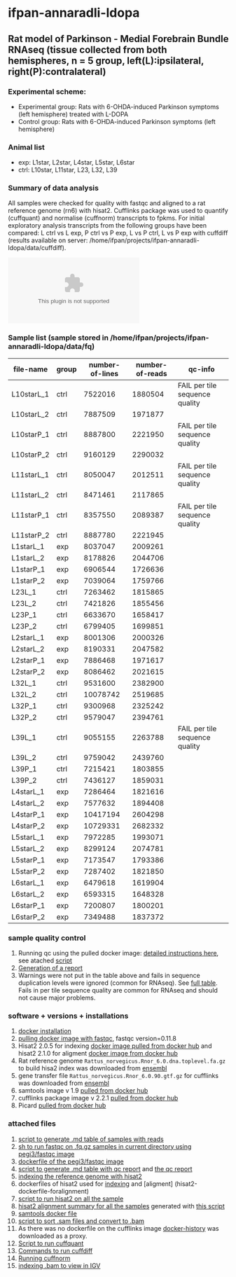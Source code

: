 # ifpan-annaradli-ldopa

## Rat model of Parkinson - Medial Forebrain Bundle RNAseq (tissue collected from both hemispheres, n = 5 group, left(L):ipsilateral, right(P):contralateral)

### Experimental scheme:
* Experimental group: Rats with 6-OHDA-induced Parkinson symptoms (left hemisphere) treated with L-DOPA
* Control group: Rats with 6-OHDA-induced Parkinson symptoms (left hemisphere)

### Animal list
* exp: L1star, L2star, L4star, L5star, L6star
* ctrl: L10star, L11star, L23, L32, L39

### Summary of data analysis
All samples were checked for quality with fastqc and aligned to a rat reference genome (rn6) with hisat2. Cufflinks package was used to quantify (cuffquant) and normalise (cuffnorm) transcripts to fpkms. For initial exploratory analysis transcripts from the following groups have been compared: L ctrl vs L exp, P ctrl vs P exp, L vs P ctrl, L vs P exp with cuffdiff (results available on server: /home/ifpan/projects/ifpan-annaradli-ldopa/data/cuffdiff).

![top differentislly expressed genes](http://github.com/ippas/ifpan-annaradli-ldopa/blob/master/selected-genes-log.eps)

### Sample list (sample stored in /home/ifpan/projects/ifpan-annaradli-ldopa/data/fq)

 | file-name | group | number-of-lines | number-of-reads | qc-info |
 | -------- | ------- | ------- | --------- | -----------|
 | L10starL_1 | ctrl | 7522016 | 1880504 | FAIL per tile sequence quality  |
 | L10starL_2 | ctrl | 7887509 | 1971877 |  |
 | L10starP_1 | ctrl | 8887800 | 2221950 | FAIL per tile sequence quality |
 | L10starP_2 | ctrl | 9160129 | 2290032 |  |
 | L11starL_1 | ctrl | 8050047 | 2012511 | FAIL per tile sequence quality |
 | L11starL_2 | ctrl | 8471461 | 2117865 |  |
 | L11starP_1 | ctrl | 8357550 | 2089387 | FAIL per tile sequence quality |
 | L11starP_2 | ctrl | 8887780 | 2221945 |  |
 | L1starL_1 | exp | 8037047 | 2009261 |  |
 | L1starL_2 | exp | 8178826 | 2044706 |  |
 | L1starP_1 | exp | 6906544 | 1726636 |  |
 | L1starP_2 | exp | 7039064 | 1759766 |  |
 | L23L_1 | ctrl | 7263462 | 1815865 |  |
 | L23L_2 | ctrl | 7421826 | 1855456 |  |
 | L23P_1 | ctrl | 6633670 | 1658417 |  |
 | L23P_2 | ctrl | 6799405 | 1699851 |  |
 | L2starL_1 | exp | 8001306 | 2000326 |  |
 | L2starL_2 | exp | 8190331 | 2047582 |  |
 | L2starP_1 | exp | 7886468 | 1971617 |  |
 | L2starP_2 | exp | 8086462 | 2021615 |  |
 | L32L_1 | ctrl | 9531600 | 2382900 |  |
 | L32L_2 | ctrl | 10078742 | 2519685 |  |
 | L32P_1 | ctrl | 9300968 | 2325242 |  |
 | L32P_2 | ctrl | 9579047 | 2394761 |  |
 | L39L_1 | ctrl | 9055155 | 2263788 | FAIL per tile sequence quality |
 | L39L_2 | ctrl | 9759042 | 2439760 |  |
 | L39P_1 | ctrl | 7215421 | 1803855 |  |
 | L39P_2 | ctrl | 7436127 | 1859031 |  |
 | L4starL_1 | exp | 7286464 | 1821616 |  |
 | L4starL_2 | exp | 7577632 | 1894408 |  |
 | L4starP_1 | exp | 10417194 | 2604298 |  |
 | L4starP_2 | exp | 10729331 | 2682332 |  |
 | L5starL_1 | exp | 7972285 | 1993071 |  |
 | L5starL_2 | exp | 8299124 | 2074781 |  |
 | L5starP_1 | exp | 7173547 | 1793386 |  |
 | L5starP_2 | exp | 7287402 | 1821850 |  |
 | L6starL_1 | exp | 6479618 | 1619904 |  |
 | L6starL_2 | exp | 6593315 | 1648328 |  |
 | L6starP_1 | exp | 7200807 | 1800201 |  |
 | L6starP_2 | exp | 7349488 | 1837372 |  |
 
### sample quality control
1. Running qc using the pulled docker image: [detailed instructions here](https://hub.docker.com/r/pegi3s/fastqc), see atached [script](run-fastqc.sh)
2. [Generation of a report](generate-summary-qc-table.sh)
3. Warnings were not put in the table above and fails in sequence duplication levels were ignored (common for RNAseq). See [full table](qc-report.md). Fails in per tile sequence quality are common for RNAseq and should not cause major problems.

### software + versions + installations
1. [docker installation](https://gist.github.com/gosborcz/f1f3dbd7aa256e26ae1e8ce33fd30509)
2. [pulling docker image with fastqc](https://gist.github.com/gosborcz/1735c2533061354756b05154519972bf), fastqc version=0.11.8
3. Hisat2 2.0.5 for indexing [docker image pulled from docker hub](https://hub.docker.com/r/biocontainers/hisat2) and hisat2 2.1.0 for aligment [docker image from docker hub](https://hub.docker.com/r/zlskidmore/hisat2)
4. Rat reference genome `Rattus_norvegicus.Rnor_6.0.dna.toplevel.fa.gz` to build hisa2 index was downloaded from [ensembl](ftp://ftp.ensembl.org/pub/release-96/fasta/rattus_norvegicus/dna/)
5. gene transfer file `Rattus_norvegicus.Rnor_6.0.90.gtf.gz` for cufflinks was downloaded from [ensembl](ftp://ftp.ensembl.org/pub/release-90/gtf/rattus_norvegicus/)
6. samtools image v 1.9 [pulled from docker hub](https://hub.docker.com/r/zlskidmore/samtools)
7. cufflinks package image v 2.2.1 [pulled from docker hub](https://hub.docker.com/r/octavianus90/cufflinks_final)
8. Picard [pulled from docker hub](https://hub.docker.com/r/broadinstitute/picard)

### attached files
1. [script to generate .md table of samples with reads](generate-sample-info-table.sh)
2. [sh to run fastqc on .fq.gz samples in current directory using pegi3/fastqc image](run-fastqc.sh)
3. [dockerfile of the pegi3/fastqc image](fastqc-dockerfile)
4. [script to generate .md table with qc report](generate-summary-qc-table.sh) and [the qc report](qc-report.md)
5. [indexing the reference genome with hisat2](buid-hisat2-index.sh)
6. dockerfiles of hisat2 used for [indexing](hisat2-dockerfile-forindexing) and [aligment] (hisat2-dockerfile-foralignment)
7. [script to run hisat2 on all the sample](run-hisat2.sh)
8. [hisat2 alignment summary for all the samples](hisat2-report.md) generated with [this script](generate-hisat2-report.sh)
9. [samtools docker file](samtools-dockerfile)
10. [script to sort .sam files and convert to .bam](sort-sam.sh)
11. As there was no dockerfile on the cufflinks image [docker-history](cufflinks-dockerhistory) was downloaded as a proxy.
12. [Script to run cuffquant](run-cuffquant.sh)
13. [Commands to run cuffdiff](run-cuffdiff)
14. [Running cuffnorm](run-cuffnorm)
15. [indexing .bam to view in IGV](bam-to-bai.sh)
